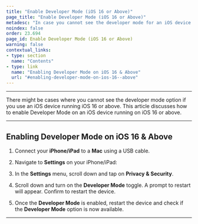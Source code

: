 ```yaml
---
title: "Enable Developer Mode (iOS 16 or Above)"
page_title: "Enable Developer Mode (iOS 16 or Above)"
metadesc: "In case you cannot see the developer mode for an iOS device running iOS 16 or above, follow this troubleshooting guide | Enable Developer Mode on iOS 16 & above"
noindex: false
order: 23.694
page_id: Enable Developer Mode (iOS 16 or Above)
warning: false
contextual_links:
- type: section
  name: "Contents"
- type: link
  name: "Enabling Developer Mode on iOS 16 & Above"
  url: "#enabling-developer-mode-on-ios-16--above"
---
```


---

There might be cases where you cannot see the developer mode option if you use an iOS device running iOS 16 or above. This article discusses how to enable Developer Mode on an iOS device running on iOS 16 or above. 

---

## **Enabling Developer Mode on iOS 16 & Above**

1. Connect your **iPhone/iPad** to a **Mac** using a USB cable.

2. Navigate to **Settings** on your iPhone/iPad:

3. In the **Settings** menu, scroll down and tap on **Privacy & Security**.

4. Scroll down and turn on the **Developer Mode** toggle. A prompt to restart will appear. Confirm to restart the device.

5. Once the **Developer Mode** is enabled, restart the device and check if the **Developer Mode** option is now available.

---